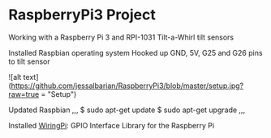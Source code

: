 # RaspberryPi3 Project
Working with a Raspberry Pi 3 and RPI-1031 Tilt-a-Whirl tilt sensors


Installed Raspbian operating system
Hooked up GND, 5V, G25 and G26 pins to tilt sensor

![alt text](https://github.com/jessalbarian/RaspberryPi3/blob/master/setup.jpg?raw=true = "Setup")

Updated Raspbian
,,,
$ sudo apt-get update
$ sudo apt-get upgrade
,,,

Installed [WiringPi](http://wiringpi.com/): GPIO Interface Library for the Raspberry Pi

